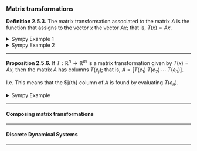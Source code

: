 ### Matrix transformations

**Definition 2.5.3.**  The matrix transformation associated to the matrix $A$ is the function that assigns to the vector $x$ the vector $Ax$; that is, $T(x) = Ax$.

<details>
  <summary>Sympy Example 1</summary>
  
```math
T(\begin{bmatrix}
x_1 \\ 
x_2
\end{bmatrix}) = 
\begin{bmatrix}
3 & -2 \\ 
1 & 2 \\ 
0 & 3
\end{bmatrix}
\begin{bmatrix}
x_1 \\ 
x_2
\end{bmatrix} =
\begin{bmatrix}
3x_1 - 2x_2 \\ 
x_1 + 2x_2 \\
3x_2
\end{bmatrix}
```
  
```python
import sympy as sp

# Define the matrix A
A = sp.Matrix([[3, -2], [1, 2], [0, 3]])

# Define a vector x
x = sp.Matrix([[x1], [x2]])

# Define the matrix transformation T(x) = Ax
T_x = A*x

# Print the result
sp.pprint(T_x)
```

</details>

<details>
  <summary>Sympy Example 2</summary>

```math
T(\begin{bmatrix}
x_1 \\ 
x_2 \\
x_3
\end{bmatrix}) = 
\begin{bmatrix}
4x_1 - x_2 + 2x_3 \\ 
x_1 + 2x_2 - x_3 
\end{bmatrix} =
\begin{bmatrix}
4 & -1 & 2 \\ 
1 & 2 & -1 \\ 
\end{bmatrix}
\begin{bmatrix}
x_1 \\ 
x_2 \\
x_3
\end{bmatrix} 
```

```python
from sympy import Matrix, symbols

# Define symbolic variables
x1, x2, x3 = symbols('x1 x2 x3')

# Create the equation Ax
Ax = Matrix([[-4*x1 - x2 + 2*x3], [x1 + 2*x2 - x3]])

# Extract coefficients
A = Matrix([[Ax[i].coeff(s) for s in (x1, x2, x3)] for i in range(Ax.shape[0])])

# Print the extracted matrix A
print(A)
```

</details>

----

**Proposition 2.5.6.**  If $`T: ℝ^n \to ℝ^m`$ is a matrix transformation given by $T(x) = Ax$, then the matrix $A$ has columns $T(e_j)$; that is, $`A = [ T(e_1) \; T(e_2) \; \cdots \; T(e_n) ]`$.

I.e. This means that the $j{th} column of $A$ is found by evaluating $T(e_n)$.

<details>
  <summary>Sympy Example</summary>
  
<br/>
In this example, the transformed basis matrix is identical to the original matrix A, which verifies Proposition 2.5.6
  
```python
import sympy as sp

# Create a matrix A (operating in R²)
A = sp.Matrix([[1, 2], [4, 5]])

# Define the basis vectors for R²
e1 = sp.Matrix([1, 0])
e2 = sp.Matrix([0, 1])

# Apply the transformation (A * e_i)
T_e1 = A * e1
T_e2 = A * e2

# Create the transformed basis matrix
transformed_basis_matrix = sp.Matrix([T_e1, T_e2])

# Print the transformed basis matrix
print(transformed_basis_matrix)
```
  
</details>

---

#### Composing matrix transformations

---

#### Discrete Dynamical Systems

----
